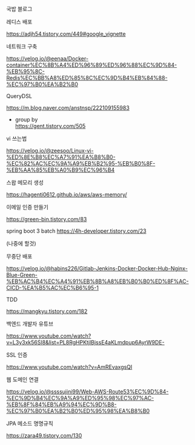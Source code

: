 국밥 블로그

레디스 배포

https://adjh54.tistory.com/449#google_vignette

네트워크 구축

https://velog.io/@eenaa/Docker-container%EC%8B%A4%ED%96%89%ED%96%88%EC%9D%84-%EB%95%8C-Redis%EC%BB%A8%ED%85%8C%EC%9D%B4%EB%84%88-%EC%97%B0%EA%B2%B0

QueryDSL

https://m.blog.naver.com/anstnsp/222109155983

  - group by  
  https://gent.tistory.com/505

vi 쓰는법

https://velog.io/@zeesoo/Linux-vi-%ED%8E%B8%EC%A7%91%EA%B8%B0-%EC%82%AC%EC%9A%A9%EB%B2%95-%EB%B0%8F-%EB%AA%85%EB%A0%B9%EC%96%B4

스왑 메모리 생성

https://hagenti0612.github.io/aws/aws-memory/

이메일 인증 만들기

https://green-bin.tistory.com/83

spring boot 3 batch
https://4h-developer.tistory.com/23

(나중에 할것)

무중단 배포

https://velog.io/@habins226/Gitlab-Jenkins-Docker-Docker-Hub-Nginx-Blue-Green-%EB%AC%B4%EC%A4%91%EB%8B%A8%EB%B0%B0%ED%8F%AC-CICD-%EA%B5%AC%EC%B6%95-1

TDD

https://mangkyu.tistory.com/182

백엔드 개발자 유튜브

https://www.youtube.com/watch?v=L3y3xk56SI8&list=PL8RgHPKtjlBjssE4aKLmdpup6AyrW9DE-

SSL 인증

https://www.youtube.com/watch?v=AmREvaxgsQI

웹 도메인 연결

https://velog.io/@ssssujini99/Web-AWS-Route53%EC%9D%84-%EC%9D%B4%EC%9A%A9%ED%95%98%EC%97%AC-%EB%8F%84%EB%A9%94%EC%9D%B8-%EC%97%B0%EA%B2%B0%ED%95%98%EA%B8%B0

JPA 메소드 명명규칙

https://zara49.tistory.com/130

